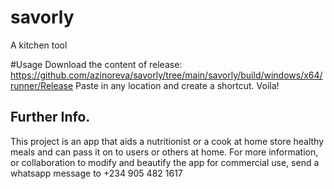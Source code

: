 # savorly

A kitchen tool

#Usage 
Download the content of release: https://github.com/azinoreva/savorly/tree/main/savorly/build/windows/x64/runner/Release
Paste in any location and create a shortcut. Voila! 
## Further Info. 

This project is an app that aids a nutritionist or a cook at home store healthy meals and can pass it on 
to users or others at home. For more information, or collaboration to modify and beautify the app for commercial use, send a whatsapp message to +234 905 482 1617



